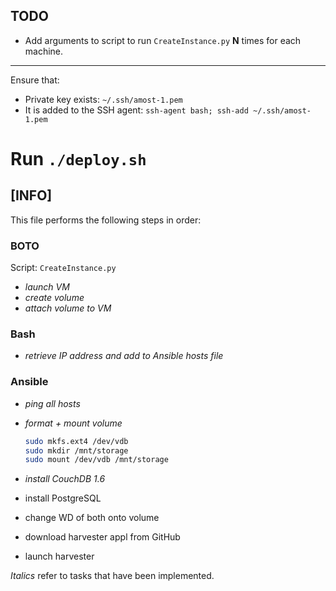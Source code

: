 ## TODO
- Add arguments to script to run ```CreateInstance.py``` **N** times for each machine.
---

Ensure that:
- Private key exists: ```~/.ssh/amost-1.pem```
- It is added to the SSH agent: ```ssh-agent bash; ssh-add ~/.ssh/amost-1.pem```

Run ```./deploy.sh```
===

## [INFO]

This file performs the following steps in order:
### **BOTO**
Script: ```CreateInstance.py```
- _launch VM_
- _create volume_
- _attach volume to VM_

### **Bash**
 - _retrieve IP address and add to Ansible hosts file_
    
### **Ansible**
- _ping all hosts_
- _format + mount volume_ 
    ```bash
    sudo mkfs.ext4 /dev/vdb
    sudo mkdir /mnt/storage
    sudo mount /dev/vdb /mnt/storage
    ```
- _install CouchDB 1.6_
- install PostgreSQL
- change WD of both onto volume

- download harvester appl from GitHub
- launch harvester

_Italics_ refer to tasks that have been implemented.